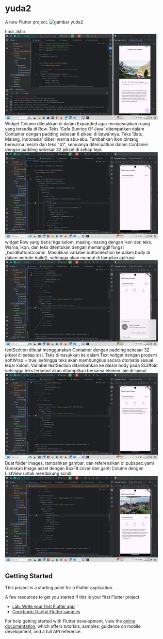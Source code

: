 # yuda2

A new Flutter project.
![gambar yuda2](image/mountain.jpg)

hasil akhir
![gambar_yuda2](image/hasil.png)
Widget Column diletakkan di dalam Expanded agar menyesuaikan ruang yang tersedia di Row.
Teks 'Cafe Sunrice Of Java' ditempatkan dalam Container dengan padding sebesar 8 piksel di bawahnya.
Teks 'Batu, Malang, Indonesia' diberi warna abu-abu.
Tambahkan ikon bintang berwarna merah dan teks "41",
semuanya ditempatkan dalam Container dengan padding sebesar 32 piksel di setiap tepi.
![gambar_materi](image/1.png)
widget Row yang berisi tiga kolom, masing-masing dengan ikon dan teks.
Warna, ikon, dan teks ditentukan dengan memanggil fungsi _buildButtonColumn.
Masukkan variabel buttonSection ke dalam body di dalam metode build(), sehingga akan muncul di tampilan aplikasi.
![gambar_materi](image/2.png)
textSection dibuat menggunakan Container dengan padding sebesar 32 piksel di setiap sisi.
Teks dimasukkan ke dalam Text widget dengan properti softWrap = true, sehingga teks akan membungkus secara otomatis sesuai lebar kolom.
Variabel textSection ditambahkan ke dalam body pada Scaffold sehingga teks tersebut akan ditampilkan bersama elemen lain di layout.
![gambar_materi](image/3.png)
Buat folder images, tambahkan gambar, dan referensikan di pubspec.yaml
Gunakan Image.asset dengan BoxFit.cover dan ganti Column dengan ListView untuk mendukung scroll.
![gambar_materi](image/4.png)
## Getting Started

This project is a starting point for a Flutter application.

A few resources to get you started if this is your first Flutter project:

- [Lab: Write your first Flutter app](https://docs.flutter.dev/get-started/codelab)
- [Cookbook: Useful Flutter samples](https://docs.flutter.dev/cookbook)

For help getting started with Flutter development, view the
[online documentation](https://docs.flutter.dev/), which offers tutorials,
samples, guidance on mobile development, and a full API reference.
